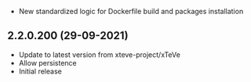 - New standardized logic for Dockerfile build and packages installation

## 2.2.0.200 (29-09-2021)
- Update to latest version from xteve-project/xTeVe
- Allow persistence
- Initial release
